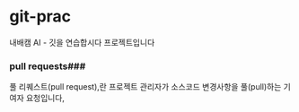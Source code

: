 # git-prac
내배캠 AI - 깃을 연습합시다 프로젝트입니다

### pull requests###
풀 리퀘스트(pull request),란
프로젝트 관리자가 소스코드 변경사항을 풀(pull)하는 기여자 요청입니다,


